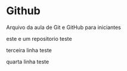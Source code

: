 # Github
Arquivo da aula de Git e GitHub para iniciantes

este e um repositorio teste

terceira linha teste

quarta linha teste
